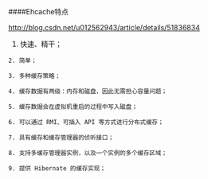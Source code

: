 ####Ehcache特点

http://blog.csdn.net/u012562943/article/details/51836834
  1. 快速、精干；

    2. 简单；

    3. 多种缓存策略；

    4. 缓存数据有两级：内存和磁盘，因此无需担心容量问题；

    5. 缓存数据会在虚拟机重启的过程中写入磁盘；

    6. 可以通过 RMI、可插入 API 等方式进行分布式缓存；

    7. 具有缓存和缓存管理器的侦听接口；

    8. 支持多缓存管理器实例，以及一个实例的多个缓存区域；

    9. 提供 Hibernate 的缓存实现；